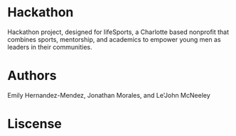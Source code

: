 # Hackathon
Hackathon project, designed  for lifeSports, a Charlotte based nonprofit that combines sports, mentorship, and academics to empower young men as leaders in their communities.

# Authors
Emily Hernandez-Mendez, 
Jonathan Morales, and
Le'John McNeeley

# Liscense
